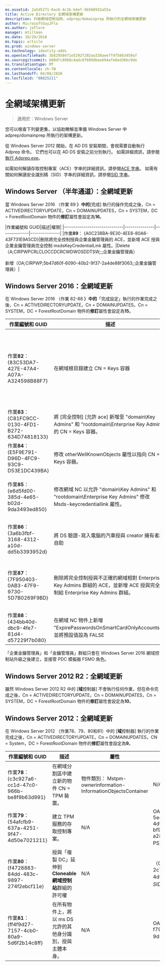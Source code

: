 ```yaml
---
ms.assetid: 2a5d5271-6ac6-4c1b-b4ef-9b568932a55a
title: Active Directory 全網域架構更新
description: 升級網域控制站時，adprep/domainprep 所執行的全網域架構更新
author: MicrosoftGuyJFlo
ms.author: joflore
manager: mtillman
ms.date: 10/29/2018
ms.topic: article
ms.prod: windows-server
ms.technology: identity-adds
ms.openlocfilehash: 3b82958471e5292f202aa338aee7f4f5863459af
ms.sourcegitcommit: b00d7c8968c4adc8f699dbee694afe6ed36bc9de
ms.translationtype: MT
ms.contentlocale: zh-TW
ms.lasthandoff: 04/08/2020
ms.locfileid: "80825211"
---
```

# <a name="domain-wide-schema-updates"></a>全網域架構更新

>適用於︰Windows Server

您可以檢查下列變更集，以協助瞭解並準備 Windows Server 中 adprep/domainprep 所執行的架構更新。

從 Windows Server 2012 開始，在 AD DS 安裝期間，會視需要自動執行 Adprep 命令。 它們也可以在 AD DS 安裝之前分別執行。 如需詳細資訊，請參閱[執行 Adprep.exe](https://technet.microsoft.com/library/dd464018(v=ws.10).aspx)。

如需如何解讀存取控制專案（ACE）字串的詳細資訊，請參閱[ACE 字串](https://msdn.microsoft.com/library/aa374928(VS.85).aspx)。 如需有關如何解讀安全識別碼（SID）字串的詳細資訊，請參閱[SID 字串](https://msdn.microsoft.com/library/aa379602(VS.85).aspx)。

## <a name="windows-server-semi-annual-channel-domain-wide-updates"></a>Windows Server （半年通道）：全網域更新

當 Windows Server 2016 （作業 89 **）中的**[完成] 執行的操作完成之後，Cn = ACTIVEDIRECTORYUPDATE，Cn = DOMAINUPDATES，Cn = SYSTEM，DC = ForestRootDomain 物件的**修訂**屬性會設定為**16**。

|作業編號和 GUID|描述|權限|
|------------------------------|---------------|--------------|---------------|
|作業**89**： {A0C238BA-9E30-4EE6-80A6-43F731E9A5CD}|刪除將完全控制授與企業金鑰管理員的 ACE，並新增 ACE 授與企業金鑰管理員完全控制 msdsKeyCredentialLink 屬性。|Delete （A;CIRPWPCRLCLOCCDCRCWDWOSDDTSW;;;企業金鑰管理員） <br /> <br />新增（OA;CIRPWP;5b47d60f-6090-40b2-9f37-2a4de88f3063;;企業金鑰管理員）|

## <a name="windows-server-2016-domain-wide-updates"></a>Windows Server 2016：全網域更新

在 Windows Server 2016 （作業 82-88 **）中的**「完成設定」執行的作業完成之後，Cn = ACTIVEDIRECTORYUPDATE，Cn = DOMAINUPDATES，Cn = SYSTEM，DC = ForestRootDomain 物件的**修訂**屬性會設定為**15**。

|作業編號和 GUID|描述|屬性|權限|
|------------------------------|---------------|--------------|---------------|
|作業**82**： {83C53DA7-427E-47A4-A07A-A324598B88F7}|在網域根目錄建立 CN = Keys 容器|-objectClass：容器<br />-描述：金鑰認證物件的預設容器<br />-ShowInAdvancedViewOnly： TRUE|為CIRPWPCRLCLOCCDCRCWDWOSDDTSW;;;中文<br />為CIRPWPCRLCLOCCDCRCWDWOSDDTSW;;;D為<br />為CIRPWPCRLCLOCCDCRCWDWOSDDTSW;;;SY<br />為CIRPWPCRLCLOCCDCRCWDWOSDDTSW;;;DD<br />為CIRPWPCRLCLOCCDCRCWDWOSDDTSW;;;ED-24000B|
|作業**83**： {C81FC9CC-0130-4FD1-B272-634D74818133}|將 [完全控制] [允許 ace] 新增至 "domain\Key Admins" 和 "rootdomain\Enterprise Key Admins" 的 CN = Keys 容器。|N/A|為CIRPWPCRLCLOCCDCRCWDWOSDDTSW;;;金鑰管理員）<br />為CIRPWPCRLCLOCCDCRCWDWOSDDTSW;;;企業金鑰管理員）|
|作業**84**： {E5F9E791-D96D-4FC9-93C9-D53E1DC439BA}|修改 otherWellKnownObjects 屬性以指向 CN = Keys 容器。|-otherWellKnownObjects： B:32：683A24E2E8164BD3AF86AC3C2CF3F981： CN = Keys，% ws|N/A|
|作業**85**： {e6d5fd00-385d-4e65-b02d-9da3493ed850}|修改網域 NC 以允許 "domain\Key Admins" 和 "rootdomain\Enterprise Key Admins" 修改 Msds-keycredentiallink 屬性。 |N/A|OACIRPWP;5b47d60f-6090-40b2-9f37-2a4de88f3063;;金鑰管理員）<br />OACIRPWP;5b47d60f-6090-40b2-9f37-2a4de88f3063;;根域中的企業金鑰管理員，但是在非根域中，產生了具有無法解析-527 SID 的偽網域相對 ACE）|
|作業**86**： {3a6b3fbf-3168-4312-a10d-dd5b3393952d}|將 DS 驗證-寫入電腦的汽車授與 creator 擁有者和自助|N/A|OACIIO; SW; 9b026da6-0d3c-465c-8bee-5199d7165cba; bf967a86-0de6-11d0-a285-00aa003049e2; PS）<br />OACIIO; SW; 9b026da6-0d3c-465c-8bee-5199d7165cba; bf967a86-0de6-11d0-a285-00aa003049e2; CO）|
|作業**87**： {7F950403-0AB3-47F9-9730-5D7B0269F9BD}|刪除將完全控制授與不正確的網域相對 Enterprise Key Admins 群組的 ACE，並新增 ACE 授與完全控制給 Enterprise Key Admins 群組。 |N/A|Delete （A;CIRPWPCRLCLOCCDCRCWDWOSDDTSW;;;企業金鑰管理員）<br /> <br />新增（A;CIRPWPCRLCLOCCDCRCWDWOSDDTSW;;;企業金鑰管理員）|
|作業**88**： {434bb40d-dbc9-4fe7-81d4-d57229f7b080}|在網域 NC 物件上新增 "ExpirePasswordsOnSmartCardOnlyAccounts"，並將預設值設為 FALSE|N/A|N/A|

「企業金鑰管理員」和「金鑰管理員」群組只會在 Windows Server 2016 網域控制站升級之後建立，並接管 PDC 模擬器 FSMO 角色。

## <a name="windows-server-2012-r2-domain-wide-updates"></a>Windows Server 2012 R2：全網域更新

雖然 Windows Server 2012 R2 中的 [**域**控制器] 不會執行任何作業，但在命令完成之後，Cn = ACTIVEDIRECTORYUPDATE，Cn = DOMAINUPDATES，Cn = SYSTEM，DC = ForestRootDomain 物件的**修訂**屬性會設定為**10**。

## <a name="windows-server-2012-domain-wide-updates"></a>Windows Server 2012：全網域更新

在 Windows Server 2012 （作業78、79、80和81）中的 [**域**控制器] 執行的作業完成之後，Cn = ACTIVEDIRECTORYUPDATE，Cn = DOMAINUPDATES，CN = System，DC = ForestRootDomain 物件的**修訂**屬性會設定為**9**。

|作業編號和 GUID|描述|屬性|權限|
|------------------------------|---------------|--------------|---------------|
|作業**78**： {c3c927a6-cc1d-47c0-966b-be8f9b63d991}|在網域分割區中建立新的物件 CN = TPM 裝置。|物件類別： Mstpm-ownerinformation-InformationObjectsContainer|N/A|
|作業**79**： {54afcfb9-637a-4251-9f47-4d50e7021211}|建立 TPM 服務的存取控制專案。|N/A|OACIIO;WP; ea1b7b93-5e48-46d5-bc6c-4df4fda78a35; bf967a86-0de6-11d0-a285-00aa003049e2; PS）|
|作業**80**： {f4728883-84dd-483c-9897-274f2ebcf11e}|授與「複製 DC」延伸到**Cloneable 網域控制站**群組的許可權|N/A|（OA;;CR; 3e0f7e18-2c7a-4c10-ba82-4d926db99a3e;;*網域 SID*-522）|
|作業**81**： {ff4f9d27-7157-4cb0-80a9-5d6f2b14c8ff}|在所有物件上，將以 ms DS 允許的其他身分識別，授與主體本身。|N/A|OACIOI;RPWP;3f78c3e5-f79a-46bd-a0b8-9d18116ddc79;;專業|
